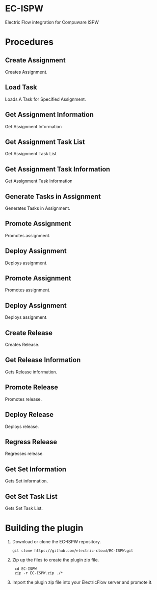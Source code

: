 # EC-ISPW

Electric Flow integration for Compuware ISPW

# Procedures

## Create Assignment

Creates Assignment.

## Load Task

Loads A Task for Specified Assignment.

## Get Assignment Information

Get Assignment Information

## Get Assignment Task List

Get Assignment Task List

## Get Assignment Task Information

Get Assignment Task Information

## Generate Tasks in Assignment

Generates Tasks in Assignment.

## Promote Assignment

Promotes assignment.

## Deploy Assignment

Deploys assignment.

## Promote Assignment

Promotes assignment.

## Deploy Assignment

Deploys assignment.

## Create Release

Creates Release.

## Get Release Information

Gets Release information.

## Promote Release

Promotes release.

## Deploy Release

Deploys release.

## Regress Release

Regresses release.

## Get Set Information

Gets Set information.

## Get Set Task List

Gets Set Task List.



# Building the plugin
1. Download or clone the EC-ISPW repository.

    ```
    git clone https://github.com/electric-cloud/EC-ISPW.git
    ```

5. Zip up the files to create the plugin zip file.

    ```
     cd EC-ISPW
     zip -r EC-ISPW.zip ./*
    ```

6. Import the plugin zip file into your ElectricFlow server and promote it.
